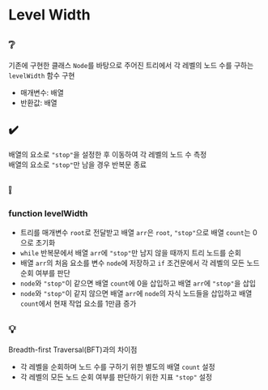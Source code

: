 # Level Width

## ❔
기존에 구현한 클래스 `Node`를 바탕으로 주어진 트리에서 각 레벨의 노드 수를 구하는 `levelWidth` 함수 구현
- 매개변수: 배열
- 반환값: 배열

## ✔️
배열의 요소로 `"stop"`을 설정한 후 이동하여 각 레벨의 노드 수 측정  
배열의 요소로 `"stop"`만 남을 경우 반복문 종료

## ❕
### function levelWidth
- 트리를 매개변수 `root`로 전달받고 배열 `arr`은 `root`, `"stop"`으로 배열 `count`는 0으로 초기화
- `while` 반복문에서 배열 `arr`에 `"stop"`만 남지 않을 때까지 트리 노드를 순회
- 배열 `arr`의 처음 요소를 변수 `node`에 저장하고 `if` 조건문에서 각 레벨의 모든 노드 순회 여부를 판단
- `node`와 `"stop"`이 같으면 배열 `count`에 0을 삽입하고 배열 `arr`에 `"stop"`을 삽입 
- `node`와 `"stop"`이 같지 않으면 배열 `arr`에 `node`의 자식 노드들을 삽입하고 배열 `count`에서 현재 작업 요소를 1만큼 증가

## 💡
Breadth-first Traversal(BFT)과의 차이점
- 각 레벨을 순회하며 노드 수를 구하기 위한 별도의 배열 `count` 설정
- 각 레벨의 모든 노드 순회 여부를 판단하기 위한 지표 `"stop"` 설정
